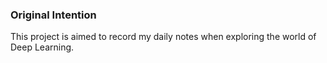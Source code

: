 ### Original Intention
This project is aimed to record my daily notes when exploring the world of Deep Learning.